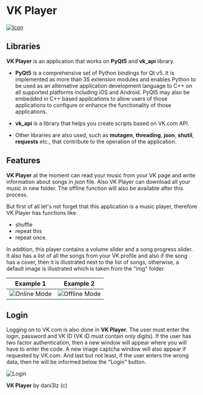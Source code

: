 # VK Player
[![Icon](https://i.imgur.com/GGSlTqE.png)](https://github.com/dani3lz/VK_Player)

## Libraries

**VK Player** is an application that works on **PyQt5** and **vk_api** library.

- **PyQt5** is a comprehensive set of Python bindings for Qt v5. It is implemented as more than 35 extension modules and enables Python to be used as an alternative application development language to C++ on all supported platforms including iOS and Android.
PyQt5 may also be embedded in C++ based applications to allow users of those applications to configure or enhance the functionality of those applications.

- **vk_api** is a library that helps you create scripts based on VK.com API.

- Other libraries are also used, such as **mutagen**, **threading**, **json**, **shutil**, **requests** etc., that contribute to the operation of the application.

## Features

**VK Player** at the moment can read your music from your VK page and write information about songs in json file. Also VK Player can download all your music in new folder. The offline function will also be available after this process.

But first of all let's not forget that this application is a music player, therefore VK Player has functions like:
- shuffle
- repeat this
- repeat once. 

In addition, this player contains a volume slider and a song progress slider.
It also has a list of all the songs from your VK profile and also if the song has a cover, then it is illustrated next to the list of songs, otherwise, a default image is illustrated which is taken from the "img" folder.

Example 1 | Example 2
:-------------------------:|:-------------------------:
![Online Mode](https://i.imgur.com/Mp5sPl5.png) | ![Offline Mode](https://i.imgur.com/OdEZ2C4.png)

## Login
Logging on to VK.com is also done in **VK Player**. The user must enter the login, password and VK ID (VK ID must contain only digits). If the user has two factor authentication, then a new window will appear where you will have to enter the code. 
A new image captcha window will also appear if requested by VK.com. And last but not least, if the user enters the wrong data, then he will be informed below the "Login" button.

![Login](https://i.imgur.com/ITV63Hd.png)

**VK Player** by dani3lz (c)
